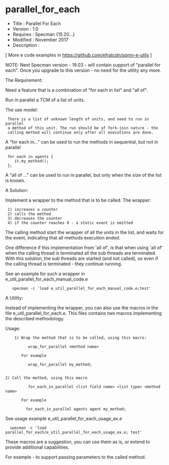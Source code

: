 # parallel_for_each
* Title       : Parallel For Each  
* Version     : 1.0
* Requires    : Specman {15.20...}
* Modified    : November 2017
* Description :

[ More e code examples in https://github.com/efratcdn/spmn-e-utils ]


NOTE:  Next Specman version - 19.03 - will contain support of "parallel for each". Once you upgrade to this version - no need for the utility any more.

The Requirement:

   Need a feature that is a combination of  "for each in list" and "all of".

   Run in parallel a TCM of a list of units.

   The use model:

     There is a list of unknown length of units, and need to run in parallel
     a method of this unit. The run should be of fork-join nature - the 
     calling method will continue only after all executions are done.

   A "for each in..." can be used to run the methods in sequential, but not 
   in parallel 

     for each in agents {
        it.my_method();
     };


   A "all of ..." can be used to run in parallel, but only when the size of
   the list is known.



A Solution:

   Implement a wrapper to the method that is to be called. The wrapper:

     1) increases a counter
     2) calls the method
     3) decreases the counter
     4) if the counter reaches 0 - a static event is emitted

   The calling method start the wrapper of all the units in the list, and 
   waits for the event, indicating that all methods execution ended.
  
   One difference if this implementation from 'all of', is that when using 'all of' 
   when the calling thread is terminated all the sub threads are terminated.
   With this solution, the sub threads are started (and not called), so even if 
   the calling thread is terminated - they continue running. 

   See an example for such a wrapper in e_util_parallel_for_each_manual_code.e


       specman -c 'load e_util_parallel_for_each_manual_code.e;test'



A Utility:

   Instead of implementing the wrapper, you can also use the macros in the file
   e_util_parallel_for_each.e.
   This files contains two macros implementing the described methodology.

   Usage:
 
        1) Wrap the method that is to be called, using this macro:
              
              wrap_for_parallel <method name>
               
           For example
               
              wrap_for_parallel my_method;
             
 
	2) Call the method, using this macro
              
              for_each_in_parallel <list field name> <list type> <method name> 
               
           For example 
              
             for_each_in_parallel agents agent my_method;


   See usage example e_util_parallel_for_each_usage_ex.e 
              
        
      specman -c 'load parallel_for_each/e_util_parallel_for_each_usage_ex.e; test'


   These macros are a suggestion, you can use them as is, or extend to provide 
   additional capabilities.
   
   For example - to support passing parameters to the called method.

